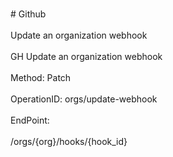<br>#     Github</br>
<br>Update an organization webhook</br>
<br>GH Update an organization webhook</br>
<br>Method: Patch</br>
<br>OperationID: orgs/update-webhook</br>
<br>EndPoint:</br>
<br>/orgs/{org}/hooks/{hook_id}</br>
